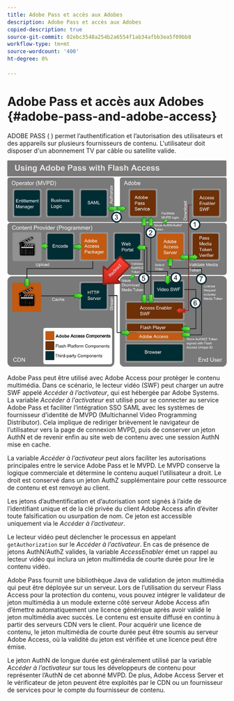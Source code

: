 ```yaml
---
title: Adobe Pass et accès aux Adobes
description: Adobe Pass et accès aux Adobes
copied-description: true
source-git-commit: 02ebc3548a254b2a6554f1ab34afbb3ea5f09bb8
workflow-type: tm+mt
source-wordcount: '400'
ht-degree: 0%

---
```


# Adobe Pass et accès aux Adobes {#adobe-pass-and-adobe-access}

ADOBE PASS ( [](https://www.adobe.com/products/adobepass/)) permet l’authentification et l’autorisation des utilisateurs et des appareils sur plusieurs fournisseurs de contenu. L&#39;utilisateur doit disposer d&#39;un abonnement TV par câble ou satellite valide.

<!--<a id="fig_cln_bc2_44"></a>-->

![](assets/AdobePass_web.png)

Adobe Pass peut être utilisé avec Adobe Access pour protéger le contenu multimédia. Dans ce scénario, le lecteur vidéo (SWF) peut charger un autre SWF appelé *Accéder à l’activateur*, qui est hébergée par Adobe Systems. La variable *Accéder à l’activateur* est utilisé pour se connecter au service Adobe Pass et faciliter l’intégration SSO SAML avec les systèmes de fournisseur d’identité de MVPD (Multichannel Video Programming Distributor). Cela implique de rediriger brièvement le navigateur de l’utilisateur vers la page de connexion MVPD, puis de conserver un jeton AuthN et de revenir enfin au site web de contenu avec une session AuthN mise en cache.

La variable *Accéder à l’activateur* peut alors faciliter les autorisations principales entre le service Adobe Pass et le MVPD. Le MVPD conserve la logique commerciale et détermine le contenu auquel l’utilisateur a droit. Le droit est conservé dans un jeton AuthZ supplémentaire pour cette ressource de contenu et est renvoyé au client.

Les jetons d’authentification et d’autorisation sont signés à l’aide de l’identifiant unique et de la clé privée du client Adobe Access afin d’éviter toute falsification ou usurpation de nom. Ce jeton est accessible uniquement via le *Accéder à l’activateur*.

Le lecteur vidéo peut déclencher le processus en appelant `getAuthorization` sur le *Accéder à l’activateur*. En cas de présence de jetons AuthN/AuthZ valides, la variable *AccessEnabler* émet un rappel au lecteur vidéo qui inclura un jeton multimédia de courte durée pour lire le contenu vidéo.

Adobe Pass fournit une bibliothèque Java de validation de jeton multimédia qui peut être déployée sur un serveur. Lors de l’utilisation du serveur Flass Access pour la protection du contenu, vous pouvez intégrer le validateur de jeton multimédia à un module externe côté serveur Adobe Access afin d’émettre automatiquement une licence générique après avoir validé le jeton multimédia avec succès. Le contenu est ensuite diffusé en continu à partir des serveurs CDN vers le client. Pour acquérir une licence de contenu, le jeton multimédia de courte durée peut être soumis au serveur Adobe Access, où la validité du jeton est vérifiée et une licence peut être émise.

Le jeton AuthN de longue durée est généralement utilisé par la variable *Accéder à l’activateur* sur tous les développeurs de contenu pour représenter l’AuthN de cet abonné MVPD. De plus, Adobe Access Server et le vérificateur de jeton peuvent être exploités par le CDN ou un fournisseur de services pour le compte du fournisseur de contenu.
